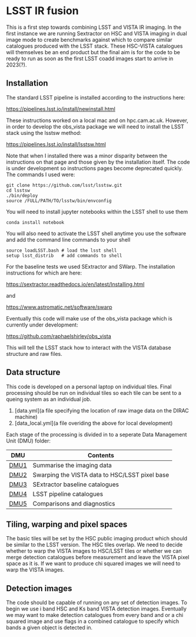 # LSST IR fusion

This is a first step towards combining LSST and VISTA IR imaging. In the first instance we are running Sextractor on HSC and VISTA imaging in dual image mode to create benchmarks against which to compare similar catalogues produced with the LSST stack. These HSC-VISTA catalogues will themselves be an end product but the final aim is for the code to be ready to run as soon as the first LSST coadd images start to arrive in 2023(?).

## Installation

The standard LSST pipeline is installed according to the instructions here:

https://pipelines.lsst.io/install/newinstall.html

These instructions worked on a local mac and on hpc.cam.ac.uk. However, in order to develop the obs_vista package we will need to install the LSST stack using the lsstsw method:

https://pipelines.lsst.io/install/lsstsw.html

Note that when I installed there was a minor disparity between the instructions on that page and those given by the installation itself. The code is under development so instructions pages become deprecated quickly. The commands I used were:

```Shell
git clone https://github.com/lsst/lsstsw.git
cd lsstsw
./bin/deploy
source /FULL/PATH/TO/lsstw/bin/envconfig
```

You will need to install jupyter notebooks within the LSST shell to use them

```Shell
conda install notebook

```

You will also need to activate the LSST shell anytime you use the software and add the command line commands to your shell

```Shell
source loadLSST.bash # load the lsst shell
setup lsst_distrib   # add commands to shell
```

For the baseline tests we used SExtractor and SWarp. The installation instructions for which are here:

https://sextractor.readthedocs.io/en/latest/Installing.html

and 

https://www.astromatic.net/software/swarp

Eventually this code will make use of the obs_vista package which is currently under development:

https://github.com/raphaelshirley/obs_vista

This will tell the LSST stack how to interact with the VISTA database structure and raw files.


## Data structure

This code is developed on a personal laptop on individual tiles. Final processing should be run on individual tiles so each tile can be sent to a queing system as an individual job. 

1. [data.yml](a file specifying the location of raw image data on the DIRAC machine)
2. [data_local.yml](a file overiding the above for local development)

Each stage of the processing is divided in to a seperate Data Management Unit (DMU) folder:

 DMU               |  Contents
-------------------|------------------------------------------
 [DMU1](dmu1)      |  Summarise the imaging data
 [DMU2](dmu2)      |  Swarping the VISTA data to HSC/LSST pixel base
 [DMU3](dmu3)      |  SExtractor baseline catalogues
 [DMU4](dmu4)      |  LSST pipeline catalogues
 [DMU5](dmu5)      |  Comparisons and diagnostics


## Tiling, warping and pixel spaces

The basic tiles will be set by the HSC public imaging product which should be similar to the LSST version. The HSC tiles overlap. We need to decide whether to warp the VISTA images to HSC/LSST tiles or whether we can merge detection catalogues before measurement and leave the VISTA pixel space as it is. If we want to produce chi squared images we will need to warp the VISTA images.

## Detection images

The code should be capable of running on any set of detection images. To begin we use i band HSC and Ks band VISTA detection images. Eventually we may want to make detection catalogues from every band and or a chi squared image and use flags in a combined catalogue to specify which bands a given object is detected in.
